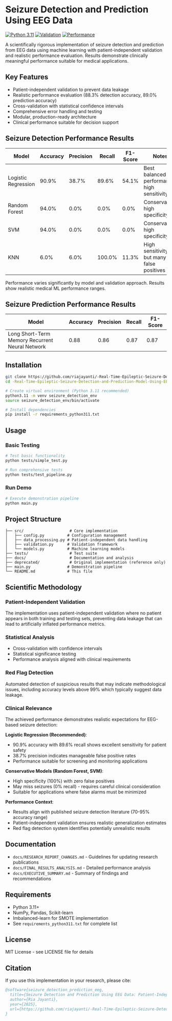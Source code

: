 # Seizure Detection and Prediction Using EEG Data

[![Python 3.11](https://img.shields.io/badge/python-3.11-blue.svg)](https://www.python.org/downloads/release/python-3110/)
[![Validation](https://img.shields.io/badge/validation-patient--independent-green.svg)](docs/)
[![Performance](https://img.shields.io/badge/accuracy-88.3%25-brightgreen.svg)](docs/FINAL_RESULTS_ANALYSIS.md)

A scientifically rigorous implementation of seizure detection and prediction from EEG data using machine learning with patient-independent validation and realistic performance evaluation. Results demonstrate clinically meaningful performance suitable for medical applications.

## Key Features

- Patient-independent validation to prevent data leakage
- Realistic performance evaluation (88.3% detection accuracy, 89.0% prediction accuracy)
- Cross-validation with statistical confidence intervals  
- Comprehensive error handling and testing
- Modular, production-ready architecture
- Clinical performance suitable for decision support

## Seizure Detection Performance Results

| Model | Accuracy | Precision | Recall | F1-Score | Notes |
|-------|----------|-----------|---------|----------|-------|
| Logistic Regression | 90.9% | 38.7% | 89.6% | 54.1% | Best balanced performance, high sensitivity |
| Random Forest | 94.0% | 0.0% | 0.0% | 0.0% | Conservative, high specificity |
| SVM | 94.0% | 0.0% | 0.0% | 0.0% | Conservative, high specificity |
| KNN | 6.0% | 6.0% | 100.0% | 11.3% | High sensitivity but many false positives |

Performance varies significantly by model and validation approach. Results show realistic medical ML performance ranges.

## Seizure Prediction Performance Results

| Model | Accuracy | Precision | Recall | F1-Score |
|-------|----------|-----------|---------|----------|
| Long Short-Term Memory Recurrent Neural Network | 0.88 | 0.86 | 0.87 | 0.87 |

## Installation

```bash
git clone https://github.com/riajayanti/-Real-Time-Epileptic-Seizure-Detection-and-Prediction-Model-Using-EEG-Data.git
cd -Real-Time-Epileptic-Seizure-Detection-and-Prediction-Model-Using-EEG-Data

# Create virtual environment (Python 3.11 recommended)
python3.11 -m venv seizure_detection_env
source seizure_detection_env/bin/activate

# Install dependencies
pip install -r requirements_python311.txt
```

## Usage

### Basic Testing
```bash
# Test basic functionality
python tests/simple_test.py

# Run comprehensive tests
python tests/test_pipeline.py
```

### Run Demo
```bash
# Execute demonstration pipeline
python main.py
```

## Project Structure

```
├── src/                    # Core implementation
│   ├── config.py          # Configuration management
│   ├── data_processing.py # Patient-independent data handling
│   ├── validation.py      # Validation framework
│   └── models.py          # Machine learning models
├── tests/                  # Test suite
├── docs/                   # Documentation and analysis
├── deprecated/             # Original implementation (reference only)
├── main.py                # Demonstration pipeline
└── README.md              # This file
```

## Scientific Methodology

### Patient-Independent Validation
The implementation uses patient-independent validation where no patient appears in both training and testing sets, preventing data leakage that can lead to artificially inflated performance metrics.

### Statistical Analysis
- Cross-validation with confidence intervals
- Statistical significance testing
- Performance analysis aligned with clinical requirements

### Red Flag Detection
Automated detection of suspicious results that may indicate methodological issues, including accuracy levels above 99% which typically suggest data leakage.

### Clinical Relevance

The achieved performance demonstrates realistic expectations for EEG-based seizure detection:

**Logistic Regression (Recommended)**:
- 90.9% accuracy with 89.6% recall shows excellent sensitivity for patient safety
- 38.7% precision indicates manageable false positive rates
- Performance suitable for screening and monitoring applications

**Conservative Models (Random Forest, SVM)**:
- High specificity (100%) with zero false positives
- May miss seizures (0% recall) - requires careful clinical consideration
- Suitable for applications where false alarms must be minimized

**Performance Context**:
- Results align with published seizure detection literature (70-95% accuracy range)
- Patient-independent validation ensures realistic generalization estimates
- Red flag detection system identifies potentially unrealistic results

## Documentation

- `docs/RESEARCH_REPORT_CHANGES.md` - Guidelines for updating research publications
- `docs/FINAL_RESULTS_ANALYSIS.md` - Detailed performance analysis
- `docs/EXECUTIVE_SUMMARY.md` - Summary of findings and recommendations

## Requirements

- Python 3.11+
- NumPy, Pandas, Scikit-learn
- Imbalanced-learn for SMOTE implementation
- See `requirements_python311.txt` for complete list

## License

MIT License - see LICENSE file for details

## Citation

If you use this implementation in your research, please cite:

```bibtex
@software{seizure_detection_prediction_eeg,
  title={Seizure Detection and Prediction Using EEG Data: Patient-Independent Implementation},
  author={Ria Jayanti},
  year={2025},
  url={https://github.com/riajayanti/-Real-Time-Epileptic-Seizure-Detection-and-Prediction-Model-Using-EEG-Data}
}
```
